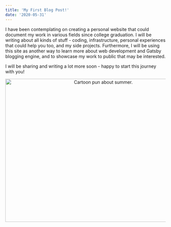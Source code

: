 ```yaml
---
title: 'My First Blog Post!'
date: '2020-05-31'
---
```


I have been contemplating on creating a personal website that could document my work in various fields since college graduation. I will be writing about all kinds of stuff - coding, infrastructure, personal experiences that could help you too, and my side projects. Furthermore, I will be using this site as another way to learn more about web development and Gatsby blogging engine, and to showcase my work to public that may be interested.

I will be sharing and writing a lot more soon - happy to start this journey with you!

<div style="text-align: center;">
    <img style="margin: 0; height: 450px; width: 600px;" alt="Cartoon pun about summer." src="https://timesexaminer.com/images/gv080918dAPR.jpg" />
</div>
